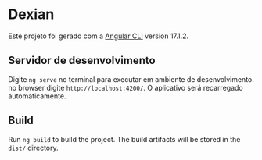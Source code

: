 # Dexian

Este projeto foi gerado com a [Angular CLI](https://github.com/angular/angular-cli) version 17.1.2.

## Servidor de desenvolvimento

Digite `ng serve` no terminal para executar em ambiente de desenvolvimento. no browser digite `http://localhost:4200/`. O aplicativo será recarregado automaticamente.

## Build

Run `ng build` to build the project. The build artifacts will be stored in the `dist/` directory.
